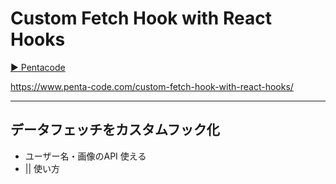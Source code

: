 # Custom Fetch Hook with React Hooks

[:arrow_forward: Pentacode](https://www.youtube.com/watch?v=R3WPjVm5t5k)

https://www.penta-code.com/custom-fetch-hook-with-react-hooks/

---

## データフェッチをカスタムフック化

- ユーザー名・画像のAPI 使える
- || 使い方